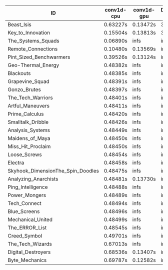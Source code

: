 |ID|conv1d-cpu|conv1d-gpu|DWSPConv2D-gpu|gemm-gpu|avg|
|-|-|-|-|-|-|
|Beast_Isis|0.63227s|0.13472s|3.19393s|2.10325s|1.51604s|
|Key_to_Innovation|0.15504s|0.13813s|3.43621s|2.78551s|1.62872s|
|The_Systems_Squads|0.06890s|infs|infs|2.06280s|infs|
|Remote_Connections|0.10480s|0.13569s|infs|4.69486s|infs|
|Pint_Sized_Benchwarmers|0.39526s|0.13124s|infs|1.99217s|infs|
|Geo-Thermal_Energy|0.48382s|infs|infs|4.74760s|infs|
|Blackouts|0.48385s|infs|infs|4.74147s|infs|
|Grapevine_Squad|0.48391s|infs|infs|4.74029s|infs|
|Gonzo_Brutes|0.48397s|infs|infs|4.73947s|infs|
|The_Tech_Warriors|0.48401s|infs|infs|4.75436s|infs|
|Artful_Maneuvers|0.48411s|infs|infs|4.75159s|infs|
|Prime_Calculus|0.48420s|infs|infs|4.74709s|infs|
|Smalltalk_Dribble|0.48426s|infs|infs|4.71713s|infs|
|Analysis_Systems|0.48449s|infs|infs|4.74657s|infs|
|Maidens_of_Maya|0.48450s|infs|infs|4.76171s|infs|
|Miss_Hit_Proclaim|0.48450s|infs|infs|4.91370s|infs|
|Loose_Screws|0.48454s|infs|infs|4.75329s|infs|
|Electra|0.48458s|infs|infs|4.74922s|infs|
|Skyhook_DimensionThe_Spin_Doodles|0.48475s|infs|infs|4.75643s|infs|
|Analyzing_Anarchists|0.48481s|0.13730s|infs|4.75567s|infs|
|Ping_Intelligence|0.48488s|infs|infs|4.76711s|infs|
|Power_Mongers|0.48489s|infs|infs|4.76132s|infs|
|Tech_Connect|0.48494s|infs|infs|4.76188s|infs|
|Blue_Screens|0.48496s|infs|infs|4.75309s|infs|
|Mechanical_United|0.48499s|infs|infs|4.76559s|infs|
|The_ERROR_List|0.48545s|infs|infs|4.76585s|infs|
|Creed_Symbol|0.49701s|infs|infs|4.72259s|infs|
|The_Tech_Wizards|0.67013s|infs|infs|4.75882s|infs|
|Digital_Destroyers|0.68536s|0.13407s|infs|4.74427s|infs|
|Byte_Mechanics|0.69787s|0.12582s|infs|4.73695s|infs|
